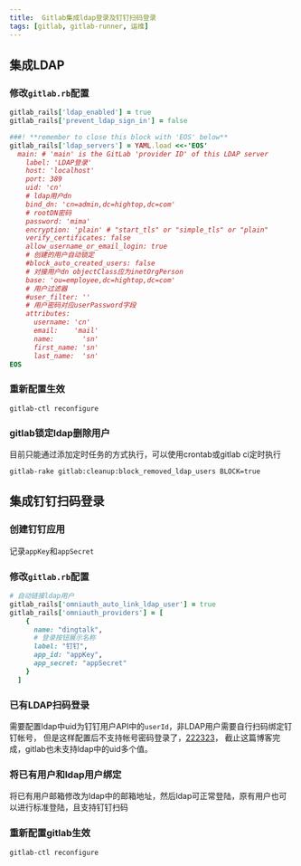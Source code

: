 ```yaml
---
title:  Gitlab集成ldap登录及钉钉扫码登录
tags: [gitlab, gitlab-runner, 运维]
---
```


## 集成LDAP
### 修改`gitlab.rb`配置
```ruby
gitlab_rails['ldap_enabled'] = true
gitlab_rails['prevent_ldap_sign_in'] = false

###! **remember to close this block with 'EOS' below**
gitlab_rails['ldap_servers'] = YAML.load <<-'EOS'
  main: # 'main' is the GitLab 'provider ID' of this LDAP server
    label: 'LDAP登录'
    host: 'localhost'
    port: 389
    uid: 'cn'
    # ldap用户dn
    bind_dn: 'cn=admin,dc=hightop,dc=com'
    # rootDN密码
    password: 'mima'
    encryption: 'plain' # "start_tls" or "simple_tls" or "plain"
    verify_certificates: false
    allow_username_or_email_login: true
    # 创建的用户自动锁定
    #block_auto_created_users: false
    # 对接用户dn objectClass应为inetOrgPerson
    base: 'ou=employee,dc=hightop,dc=com'
    # 用户过滤器
    #user_filter: ''
    # 用户密码对应userPassword字段
    attributes:
      username: 'cn'
      email:    'mail'
      name:       'sn'
      first_name: 'sn'
      last_name:  'sn'
EOS
```

### 重新配置生效

```shell
gitlab-ctl reconfigure
```

### gitlab锁定ldap删除用户

目前只能通过添加定时任务的方式执行，可以使用crontab或gitlab ci定时执行

```shell
gitlab-rake gitlab:cleanup:block_removed_ldap_users BLOCK=true
```

## 集成钉钉扫码登录
### 创建钉钉应用
记录`appKey`和`appSecret`
### 修改`gitlab.rb`配置
```ruby
# 自动链接ldap用户
gitlab_rails['omniauth_auto_link_ldap_user'] = true
gitlab_rails['omniauth_providers'] = [
    {
      name: "dingtalk",
      # 登录按钮展示名称
      label: "钉钉",
      app_id: "appKey",
      app_secret: "appSecret"
    }
  ]
```

### 已有LDAP扫码登录

需要配置ldap中uid为钉钉用户API中的`userId`，非LDAP用户需要自行扫码绑定钉钉帐号，
但是这样配置后不支持帐号密码登录了，[222323](https://gitlab.com/gitlab-org/gitlab/-/issues/222323)，
截止这篇博客完成，gitlab也未支持ldap中的uid多个值。

### 将已有用户和ldap用户绑定

将已有用户邮箱修改为ldap中的邮箱地址，然后ldap可正常登陆，原有用户也可以进行标准登陆，且支持钉钉扫码

### 重新配置gitlab生效
```shell
gitlab-ctl reconfigure
```
